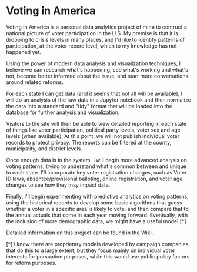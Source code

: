 # Voting in America

Voting in America is a personal data analytics project of mine to
contruct a national picture of voter participation in the U.S. My
premise is that it is dropping to crisis levels in many places, and I'd
like to identify patterns of participation, at the voter record level,
which to my knowledge has not happened yet.

Using the power of modern data analysis and visualization techniques, I
believe we can  research what's happening, see what's working and what's
not, become better informed about the issue, and start more
conversations around related reforms.

For each state I can get data (and it seems that not all will be
available), I will do an analysis of the raw data in a Jupyter notebook
and then normalize the data into a standard and "tidy" format that will
be loaded into the database for further analysis and visualization.

Visitors to the site will then be able to view detailed reporting in
each state of things like voter participation, political party levels,
voter sex and age levels (when available). At this point, we will not
publish individual voter records to protect privacy. The reports can be
filtered at the county, municipality, and district levels.

Once enough data is in the system, I will begin more advanced analysis
on voting patterns, trying to understand what's common between and
unique to each state. I'll incorporate key voter registration changes,
such as Voter ID laws, absentee/provisional balloting, online
registration, and voter age changes to see how they may impact data.

Finally, I'll begin experimenting with predictive analytics on voting
patterns, using the historical records to develop some basic algorithms
that guess whether a voter in a specific area is likely to vote, and
then compare that to the annual actuals that come in each year moving
forward. Eventually, with the inclusion of more demographic data, we
might have a useful model.[*]

Detailed information on this project can be found in the Wiki.

[*] I know there are proprietary models developed by campaign companies
that do this to a large extent, but they focus mainly on individual
voter interests for pursuation purposes, while this would use public
policy factors for reform purposes.
